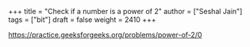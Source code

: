+++
title = "Check if a number is a power of 2"
author = ["Seshal Jain"]
tags = ["bit"]
draft = false
weight = 2410
+++

<https://practice.geeksforgeeks.org/problems/power-of-2/0>
